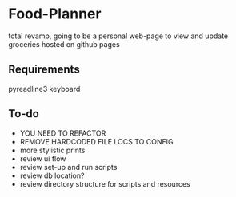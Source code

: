 # Food-Planner

total revamp, going to be a personal web-page to view and update groceries hosted on github pages

## Requirements
pyreadline3
keyboard

## To-do
* YOU NEED TO REFACTOR
* REMOVE HARDCODED FILE LOCS TO CONFIG
* more stylistic prints
* review ui flow
* review set-up and run scripts
* review db location?
* review directory structure for scripts and resources